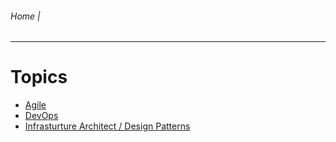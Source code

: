 ###### Home |
------------

# Topics

-  [Agile](./Agile/README.md)
-  [DevOps](./DevOps/README.md)
-  [Infrasturture Architect / Design Patterns](./InfrastructureArchitecture/README.md)